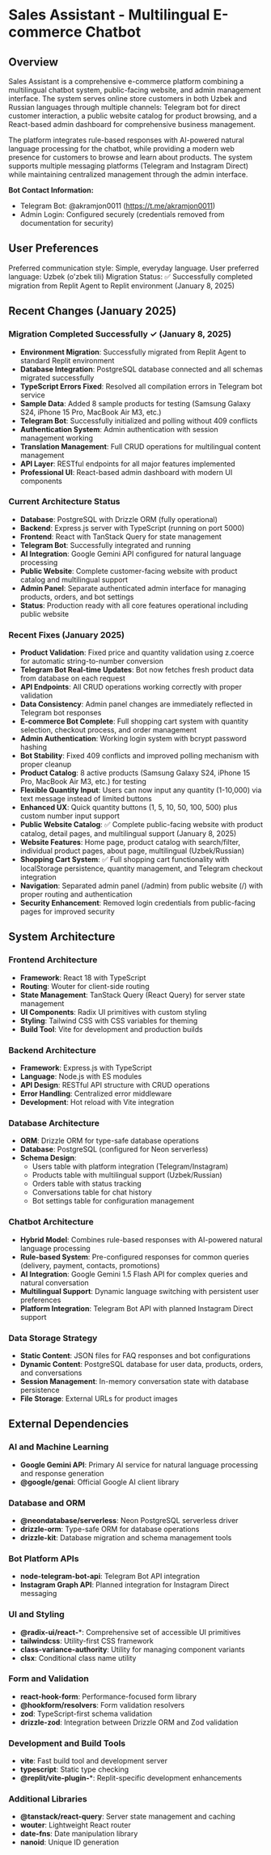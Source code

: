 # Sales Assistant - Multilingual E-commerce Chatbot

## Overview

Sales Assistant is a comprehensive e-commerce platform combining a multilingual chatbot system, public-facing website, and admin management interface. The system serves online store customers in both Uzbek and Russian languages through multiple channels: Telegram bot for direct customer interaction, a public website catalog for product browsing, and a React-based admin dashboard for comprehensive business management.

The platform integrates rule-based responses with AI-powered natural language processing for the chatbot, while providing a modern web presence for customers to browse and learn about products. The system supports multiple messaging platforms (Telegram and Instagram Direct) while maintaining centralized management through the admin interface.

**Bot Contact Information:**
- Telegram Bot: @akramjon0011 (https://t.me/akramjon0011)
- Admin Login: Configured securely (credentials removed from documentation for security)

## User Preferences

Preferred communication style: Simple, everyday language.
User preferred language: Uzbek (o'zbek tili)
Migration Status: ✅ Successfully completed migration from Replit Agent to Replit environment (January 8, 2025)

## Recent Changes (January 2025)

### Migration Completed Successfully ✓ (January 8, 2025)
- **Environment Migration**: Successfully migrated from Replit Agent to standard Replit environment
- **Database Integration**: PostgreSQL database connected and all schemas migrated successfully
- **TypeScript Errors Fixed**: Resolved all compilation errors in Telegram bot service
- **Sample Data**: Added 8 sample products for testing (Samsung Galaxy S24, iPhone 15 Pro, MacBook Air M3, etc.)
- **Telegram Bot**: Successfully initialized and polling without 409 conflicts
- **Authentication System**: Admin authentication with session management working
- **Translation Management**: Full CRUD operations for multilingual content management
- **API Layer**: RESTful endpoints for all major features implemented
- **Professional UI**: React-based admin dashboard with modern UI components

### Current Architecture Status
- **Database**: PostgreSQL with Drizzle ORM (fully operational)
- **Backend**: Express.js server with TypeScript (running on port 5000)
- **Frontend**: React with TanStack Query for state management
- **Telegram Bot**: Successfully integrated and running
- **AI Integration**: Google Gemini API configured for natural language processing
- **Public Website**: Complete customer-facing website with product catalog and multilingual support
- **Admin Panel**: Separate authenticated admin interface for managing products, orders, and bot settings
- **Status**: Production ready with all core features operational including public website

### Recent Fixes (January 2025)
- **Product Validation**: Fixed price and quantity validation using z.coerce for automatic string-to-number conversion
- **Telegram Bot Real-time Updates**: Bot now fetches fresh product data from database on each request
- **API Endpoints**: All CRUD operations working correctly with proper validation
- **Data Consistency**: Admin panel changes are immediately reflected in Telegram bot responses
- **E-commerce Bot Complete**: Full shopping cart system with quantity selection, checkout process, and order management
- **Admin Authentication**: Working login system with bcrypt password hashing
- **Bot Stability**: Fixed 409 conflicts and improved polling mechanism with proper cleanup
- **Product Catalog**: 8 active products (Samsung Galaxy S24, iPhone 15 Pro, MacBook Air M3, etc.) for testing
- **Flexible Quantity Input**: Users can now input any quantity (1-10,000) via text message instead of limited buttons
- **Enhanced UX**: Quick quantity buttons (1, 5, 10, 50, 100, 500) plus custom number input support
- **Public Website Catalog**: ✅ Complete public-facing website with product catalog, detail pages, and multilingual support (January 8, 2025)
- **Website Features**: Home page, product catalog with search/filter, individual product pages, about page, multilingual (Uzbek/Russian)
- **Shopping Cart System**: ✅ Full shopping cart functionality with localStorage persistence, quantity management, and Telegram checkout integration
- **Navigation**: Separated admin panel (/admin) from public website (/) with proper routing and authentication
- **Security Enhancement**: Removed login credentials from public-facing pages for improved security

## System Architecture

### Frontend Architecture
- **Framework**: React 18 with TypeScript
- **Routing**: Wouter for client-side routing
- **State Management**: TanStack Query (React Query) for server state management
- **UI Components**: Radix UI primitives with custom styling
- **Styling**: Tailwind CSS with CSS variables for theming
- **Build Tool**: Vite for development and production builds

### Backend Architecture
- **Framework**: Express.js with TypeScript
- **Language**: Node.js with ES modules
- **API Design**: RESTful API structure with CRUD operations
- **Error Handling**: Centralized error middleware
- **Development**: Hot reload with Vite integration

### Database Architecture
- **ORM**: Drizzle ORM for type-safe database operations
- **Database**: PostgreSQL (configured for Neon serverless)
- **Schema Design**: 
  - Users table with platform integration (Telegram/Instagram)
  - Products table with multilingual support (Uzbek/Russian)
  - Orders table with status tracking
  - Conversations table for chat history
  - Bot settings table for configuration management

### Chatbot Architecture
- **Hybrid Model**: Combines rule-based responses with AI-powered natural language processing
- **Rule-based System**: Pre-configured responses for common queries (delivery, payment, contacts, promotions)
- **AI Integration**: Google Gemini 1.5 Flash API for complex queries and natural conversation
- **Multilingual Support**: Dynamic language switching with persistent user preferences
- **Platform Integration**: Telegram Bot API with planned Instagram Direct support

### Data Storage Strategy
- **Static Content**: JSON files for FAQ responses and bot configurations
- **Dynamic Content**: PostgreSQL database for user data, products, orders, and conversations
- **Session Management**: In-memory conversation state with database persistence
- **File Storage**: External URLs for product images

## External Dependencies

### AI and Machine Learning
- **Google Gemini API**: Primary AI service for natural language processing and response generation
- **@google/genai**: Official Google AI client library

### Database and ORM
- **@neondatabase/serverless**: Neon PostgreSQL serverless driver
- **drizzle-orm**: Type-safe ORM for database operations
- **drizzle-kit**: Database migration and schema management tools

### Bot Platform APIs
- **node-telegram-bot-api**: Telegram Bot API integration
- **Instagram Graph API**: Planned integration for Instagram Direct messaging

### UI and Styling
- **@radix-ui/react-***: Comprehensive set of accessible UI primitives
- **tailwindcss**: Utility-first CSS framework
- **class-variance-authority**: Utility for managing component variants
- **clsx**: Conditional class name utility

### Form and Validation
- **react-hook-form**: Performance-focused form library
- **@hookform/resolvers**: Form validation resolvers
- **zod**: TypeScript-first schema validation
- **drizzle-zod**: Integration between Drizzle ORM and Zod validation

### Development and Build Tools
- **vite**: Fast build tool and development server
- **typescript**: Static type checking
- **@replit/vite-plugin-***: Replit-specific development enhancements

### Additional Libraries
- **@tanstack/react-query**: Server state management and caching
- **wouter**: Lightweight React router
- **date-fns**: Date manipulation library
- **nanoid**: Unique ID generation